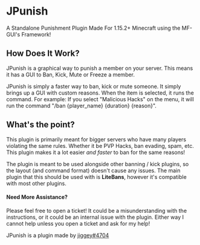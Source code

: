 # JPunish
A Standalone Punishment Plugin Made For 1.15.2+ Minecraft using the MF-GUI's Framework!

## How Does It Work?
JPunish is a graphical way to punish a member on your server. This means it has a GUI to Ban, Kick, Mute or Freeze a member.

JPunish is simply a faster way to ban, kick or mute someone. It simply brings up a GUI with custom reasons. When the item is selected,
it runs the command. For example: If you select "Malicious Hacks" on the menu, it will run the command "/ban {player_name} {duration} {reason}".

## What's the point?
This plugin is primarily meant for bigger servers who have many players violating the same rules. Whether it be PVP Hacks, ban evading, spam, etc. This plugin
makes it a lot easier *and faster* to ban for the same reasons!

The plugin is meant to be used alongside other banning / kick plugins, so the layout (and command format) doesn't cause any issues. The main plugin that this should
be used with is **LiteBans**, however it's compatible with most other plugins.

#### Need More Assistance?
Please feel free to open a ticket! It could be a misunderstanding with the instructions, or it could be an internal issue with the plugin.
Either way I cannot help unless you open a ticket and ask for my help!



JPunish is a plugin made by [jiggey#4704](https://crackingcord.xyz)
